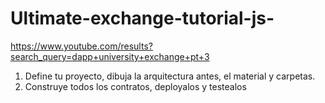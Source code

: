 # Ultimate-exchange-tutorial-js-
https://www.youtube.com/results?search_query=dapp+university+exchange+pt+3

 1. Define tu proyecto, dibuja la arquitectura antes, el material y carpetas.
 2. Construye todos los contratos, deployalos y testealos
